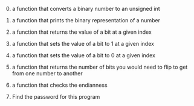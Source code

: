 0. a function that converts a binary number to an unsigned int

1. a function that prints the binary representation of a number

2. a function that returns the value of a bit at a given index

3. a function that sets the value of a bit to 1 at a given index

4. a function that sets the value of a bit to 0 at a given index

5. a function that returns the number of bits you would need to flip to get from one number to another

6. a function that checks the endianness

7. Find the password for this program
